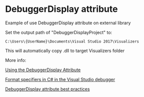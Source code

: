 # DebuggerDisplay attribute

Example of use DebuggerDisplay attribute on external library

Set the output path of "DebuggerDisplayProject" to:

`C:\Users\{UserName}\Documents\Visual Studio 2017\Visualizers`

This will automatically copy .dll to target Visualizers folder

More info:

[Using the DebuggerDisplay Attribute](https://docs.microsoft.com/en-us/visualstudio/debugger/using-the-debuggerdisplay-attribute)

[Format specifiers in C# in the Visual Studio debugger](https://docs.microsoft.com/en-us/visualstudio/debugger/format-specifiers-in-csharp)

[DebuggerDisplay attribute best practices](https://blogs.msdn.microsoft.com/jaredpar/2011/03/18/debuggerdisplay-attribute-best-practices/)